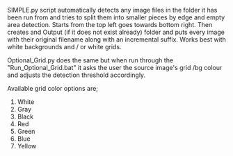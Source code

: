 SIMPLE.py script automatically detects any image files in the folder it has been run from and tries to split them into smaller pieces by edge and empty area detection. Starts from the top left goes towards bottom right. Then creates and Output (if it does not exist already) folder and puts every image with their original filename along with an incremental suffix. Works best with white backgrounds and / or white grids.

Optional_Grid.py does the same but when run through the "Run_Optional_Grid.bat" it asks the user the source image's grid /bg  colour and adjusts the detection threshold accordingly.

Available grid color options are;
1. White
2. Gray
3. Black
4. Red
5. Green
6. Blue
7. Yellow
